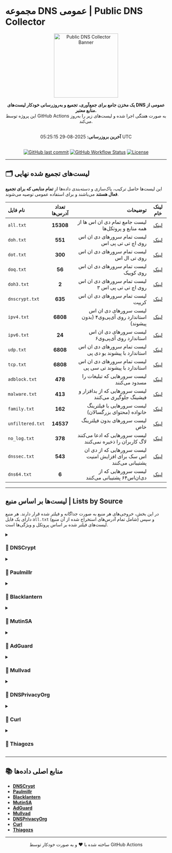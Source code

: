 # مجموعه DNS عمومی | Public DNS Collector

<p align="center">
  <img src="https://www.svgrepo.com/show/491884/dns.svg" alt="Public DNS Collector Banner" width="200">
</p>
<div align="center">

**یک مخزن جامع برای جمع‌آوری، تجمیع و به‌روزرسانی خودکار لیست‌های DNS عمومی از منابع معتبر.**
<br />
این پروژه توسط GitHub Actions به صورت هفتگی اجرا شده و لیست‌های زیر را به‌روز می‌کند.
<br />
<br />

**آخرین بروزرسانی:** 2025-08-29 05:25:15 UTC
<br />
<br />

[![GitHub last commit](https://img.shields.io/github/last-commit/10ium/Public-DNS-Collector?style=for-the-badge&logo=github&color=blue)](https://github.com/10ium/Public-DNS-Collector/commits/main)
[![GitHub Workflow Status](https://img.shields.io/github/actions/workflow/status/10ium/Public-DNS-Collector/update-lists.yml?branch=main&style=for-the-badge&logo=githubactions&logoColor=white)](https://github.com/10ium/Public-DNS-Collector/actions)
[![License](https://img.shields.io/github/license/10ium/Public-DNS-Collector?style=for-the-badge&color=brightgreen)](LICENSE)

</div>

---

## 🗂️ لیست‌های تجمیع شده نهایی

این لیست‌ها حاصل ترکیب، پاک‌سازی و دسته‌بندی داده‌ها از **تمام منابعی که برای تجمیع فعال هستند** می‌باشند و برای استفاده عمومی توصیه می‌شوند.

| نام فایل | تعداد آدرس‌ها | توضیحات | لینک خام |
| :--- | :---: | ---: | :---: |
| `all.txt` | **15308** | لیست جامع تمام دی ان اس ها از همه منابع و پروتکل‌ها | [لینک](https://github.com/10ium/Public-DNS-Collector/raw/main/lists/all.txt) |
| `doh.txt` | **551** | لیست تمام سرورهای دی ان اس روی اچ تی تی پی اس | [لینک](https://github.com/10ium/Public-DNS-Collector/raw/main/lists/doh.txt) |
| `dot.txt` | **300** | لیست تمام سرورهای دی ان اس روی تی ال اس | [لینک](https://github.com/10ium/Public-DNS-Collector/raw/main/lists/dot.txt) |
| `doq.txt` | **56** | لیست تمام سرورهای دی ان اس روی کوییک | [لینک](https://github.com/10ium/Public-DNS-Collector/raw/main/lists/doq.txt) |
| `doh3.txt` | **2** | لیست تمام سرورهای دی ان اس روی اچ تی تی پی اس ۳ | [لینک](https://github.com/10ium/Public-DNS-Collector/raw/main/lists/doh3.txt) |
| `dnscrypt.txt` | **635** | لیست تمام سرورهای دی ان اس کریپت | [لینک](https://github.com/10ium/Public-DNS-Collector/raw/main/lists/dnscrypt.txt) |
| `ipv4.txt` | **6808** | لیست سرورهای دی ان اس استاندارد روی آی‌پی‌وی۴ (بدون پیشوند) | [لینک](https://github.com/10ium/Public-DNS-Collector/raw/main/lists/ipv4.txt) |
| `ipv6.txt` | **24** | لیست سرورهای دی ان اس استاندارد روی آی‌پی‌وی۶ | [لینک](https://github.com/10ium/Public-DNS-Collector/raw/main/lists/ipv6.txt) |
| `udp.txt` | **6808** | لیست تمام سرورهای دی ان اس استاندارد با پیشوند یو دی پی | [لینک](https://github.com/10ium/Public-DNS-Collector/raw/main/lists/udp.txt) |
| `tcp.txt` | **6808** | لیست تمام سرورهای دی ان اس استاندارد با پیشوند تی سی پی | [لینک](https://github.com/10ium/Public-DNS-Collector/raw/main/lists/tcp.txt) |
| `adblock.txt` | **478** | لیست سرورهایی که تبلیغات را مسدود می‌کنند | [لینک](https://github.com/10ium/Public-DNS-Collector/raw/main/lists/adblock.txt) |
| `malware.txt` | **413** | لیست سرورهایی که از بدافزار و فیشینگ جلوگیری می‌کنند | [لینک](https://github.com/10ium/Public-DNS-Collector/raw/main/lists/malware.txt) |
| `family.txt` | **162** | لیست سرورهایی با فیلترینگ خانواده (محتوای بزرگسالان) | [لینک](https://github.com/10ium/Public-DNS-Collector/raw/main/lists/family.txt) |
| `unfiltered.txt` | **14537** | لیست سرورهای بدون فیلترینگ خاص | [لینک](https://github.com/10ium/Public-DNS-Collector/raw/main/lists/unfiltered.txt) |
| `no_log.txt` | **378** | لیست سرورهایی که ادعا می‌کنند لاگ کاربران را ذخیره نمی‌کنند | [لینک](https://github.com/10ium/Public-DNS-Collector/raw/main/lists/no_log.txt) |
| `dnssec.txt` | **543** | لیست سرورهایی که از دی ان اس سک برای افزایش امنیت پشتیبانی می‌کنند | [لینک](https://github.com/10ium/Public-DNS-Collector/raw/main/lists/dnssec.txt) |
| `dns64.txt` | **6** | لیست سرورهایی که از دی‌ان‌اس۶۴ پشتیبانی می‌کنند | [لینک](https://github.com/10ium/Public-DNS-Collector/raw/main/lists/dns64.txt) |

---

##  لیست‌ها بر اساس منبع | Lists by Source

در این بخش، خروجی‌های هر منبع به صورت جداگانه و فیلتر شده قرار دارند. هر منبع دارای یک فایل `all.txt` (شامل تمام آدرس‌های استخراج شده از آن منبع) و سپس لیست‌های فیلتر شده بر اساس پروتکل و ویژگی‌ها است.

<details>
<summary><h3>📂 DNSCrypt</h3></summary>

| نام فایل | تعداد آدرس‌ها | لینک خام |
| :--- | :---: | :---: |
| `all.txt` | **565** | [لینک](https://github.com/10ium/Public-DNS-Collector/raw/main/lists/sources/DNSCrypt/all.txt) |
| `adblock.txt` | **17** | [لینک](https://github.com/10ium/Public-DNS-Collector/raw/main/lists/sources/DNSCrypt/adblock.txt) |
| `dnscrypt.txt` | **565** | [لینک](https://github.com/10ium/Public-DNS-Collector/raw/main/lists/sources/DNSCrypt/dnscrypt.txt) |
| `dnssec.txt` | **319** | [لینک](https://github.com/10ium/Public-DNS-Collector/raw/main/lists/sources/DNSCrypt/dnssec.txt) |
| `family.txt` | **15** | [لینک](https://github.com/10ium/Public-DNS-Collector/raw/main/lists/sources/DNSCrypt/family.txt) |
| `malware.txt` | **59** | [لینک](https://github.com/10ium/Public-DNS-Collector/raw/main/lists/sources/DNSCrypt/malware.txt) |
| `no_log.txt` | **221** | [لینک](https://github.com/10ium/Public-DNS-Collector/raw/main/lists/sources/DNSCrypt/no_log.txt) |
| `unfiltered.txt` | **492** | [لینک](https://github.com/10ium/Public-DNS-Collector/raw/main/lists/sources/DNSCrypt/unfiltered.txt) |

</details>

<details>
<summary><h3>📂 Paulmillr</h3></summary>

| نام فایل | تعداد آدرس‌ها | لینک خام |
| :--- | :---: | :---: |
| `all.txt` | **49** | [لینک](https://github.com/10ium/Public-DNS-Collector/raw/main/lists/sources/Paulmillr/all.txt) |
| `adblock.txt` | **8** | [لینک](https://github.com/10ium/Public-DNS-Collector/raw/main/lists/sources/Paulmillr/adblock.txt) |
| `doh.txt` | **27** | [لینک](https://github.com/10ium/Public-DNS-Collector/raw/main/lists/sources/Paulmillr/doh.txt) |
| `dot.txt` | **22** | [لینک](https://github.com/10ium/Public-DNS-Collector/raw/main/lists/sources/Paulmillr/dot.txt) |
| `family.txt` | **14** | [لینک](https://github.com/10ium/Public-DNS-Collector/raw/main/lists/sources/Paulmillr/family.txt) |
| `malware.txt` | **30** | [لینک](https://github.com/10ium/Public-DNS-Collector/raw/main/lists/sources/Paulmillr/malware.txt) |
| `unfiltered.txt` | **18** | [لینک](https://github.com/10ium/Public-DNS-Collector/raw/main/lists/sources/Paulmillr/unfiltered.txt) |

</details>

<details>
<summary><h3>📂 Blacklantern</h3></summary>

| نام فایل | تعداد آدرس‌ها | لینک خام |
| :--- | :---: | :---: |
| `all.txt` | **6808** | [لینک](https://github.com/10ium/Public-DNS-Collector/raw/main/lists/sources/Blacklantern/all.txt) |
| `ipv4.txt` | **6808** | [لینک](https://github.com/10ium/Public-DNS-Collector/raw/main/lists/sources/Blacklantern/ipv4.txt) |
| `tcp.txt` | **6808** | [لینک](https://github.com/10ium/Public-DNS-Collector/raw/main/lists/sources/Blacklantern/tcp.txt) |
| `udp.txt` | **6808** | [لینک](https://github.com/10ium/Public-DNS-Collector/raw/main/lists/sources/Blacklantern/udp.txt) |

</details>

<details>
<summary><h3>📂 MutinSA</h3></summary>

| نام فایل | تعداد آدرس‌ها | لینک خام |
| :--- | :---: | :---: |
| `all.txt` | **24** | [لینک](https://github.com/10ium/Public-DNS-Collector/raw/main/lists/sources/MutinSA/all.txt) |
| `dns64.txt` | **6** | [لینک](https://github.com/10ium/Public-DNS-Collector/raw/main/lists/sources/MutinSA/dns64.txt) |
| `dnssec.txt` | **24** | [لینک](https://github.com/10ium/Public-DNS-Collector/raw/main/lists/sources/MutinSA/dnssec.txt) |
| `ipv6.txt` | **24** | [لینک](https://github.com/10ium/Public-DNS-Collector/raw/main/lists/sources/MutinSA/ipv6.txt) |
| `unfiltered.txt` | **24** | [لینک](https://github.com/10ium/Public-DNS-Collector/raw/main/lists/sources/MutinSA/unfiltered.txt) |

</details>

<details>
<summary><h3>📂 AdGuard</h3></summary>

| نام فایل | تعداد آدرس‌ها | لینک خام |
| :--- | :---: | :---: |
| `all.txt` | **497** | [لینک](https://github.com/10ium/Public-DNS-Collector/raw/main/lists/sources/AdGuard/all.txt) |
| `adblock.txt` | **196** | [لینک](https://github.com/10ium/Public-DNS-Collector/raw/main/lists/sources/AdGuard/adblock.txt) |
| `dnscrypt.txt` | **83** | [لینک](https://github.com/10ium/Public-DNS-Collector/raw/main/lists/sources/AdGuard/dnscrypt.txt) |
| `doh.txt` | **115** | [لینک](https://github.com/10ium/Public-DNS-Collector/raw/main/lists/sources/AdGuard/doh.txt) |
| `doq.txt` | **18** | [لینک](https://github.com/10ium/Public-DNS-Collector/raw/main/lists/sources/AdGuard/doq.txt) |
| `dot.txt` | **143** | [لینک](https://github.com/10ium/Public-DNS-Collector/raw/main/lists/sources/AdGuard/dot.txt) |
| `family.txt` | **49** | [لینک](https://github.com/10ium/Public-DNS-Collector/raw/main/lists/sources/AdGuard/family.txt) |
| `malware.txt` | **250** | [لینک](https://github.com/10ium/Public-DNS-Collector/raw/main/lists/sources/AdGuard/malware.txt) |
| `unfiltered.txt` | **17** | [لینک](https://github.com/10ium/Public-DNS-Collector/raw/main/lists/sources/AdGuard/unfiltered.txt) |

</details>

<details>
<summary><h3>📂 Mullvad</h3></summary>

| نام فایل | تعداد آدرس‌ها | لینک خام |
| :--- | :---: | :---: |
| `all.txt` | **28** | [لینک](https://github.com/10ium/Public-DNS-Collector/raw/main/lists/sources/Mullvad/all.txt) |
| `adblock.txt` | **16** | [لینک](https://github.com/10ium/Public-DNS-Collector/raw/main/lists/sources/Mullvad/adblock.txt) |
| `dnssec.txt` | **28** | [لینک](https://github.com/10ium/Public-DNS-Collector/raw/main/lists/sources/Mullvad/dnssec.txt) |
| `doh.txt` | **15** | [لینک](https://github.com/10ium/Public-DNS-Collector/raw/main/lists/sources/Mullvad/doh.txt) |
| `dot.txt` | **13** | [لینک](https://github.com/10ium/Public-DNS-Collector/raw/main/lists/sources/Mullvad/dot.txt) |
| `family.txt` | **7** | [لینک](https://github.com/10ium/Public-DNS-Collector/raw/main/lists/sources/Mullvad/family.txt) |
| `malware.txt` | **13** | [لینک](https://github.com/10ium/Public-DNS-Collector/raw/main/lists/sources/Mullvad/malware.txt) |
| `no_log.txt` | **28** | [لینک](https://github.com/10ium/Public-DNS-Collector/raw/main/lists/sources/Mullvad/no_log.txt) |
| `unfiltered.txt` | **13** | [لینک](https://github.com/10ium/Public-DNS-Collector/raw/main/lists/sources/Mullvad/unfiltered.txt) |

</details>

<details>
<summary><h3>📂 DNSPrivacyOrg</h3></summary>

| نام فایل | تعداد آدرس‌ها | لینک خام |
| :--- | :---: | :---: |
| `all.txt` | **7** | [لینک](https://github.com/10ium/Public-DNS-Collector/raw/main/lists/sources/DNSPrivacyOrg/all.txt) |
| `adblock.txt` | **1** | [لینک](https://github.com/10ium/Public-DNS-Collector/raw/main/lists/sources/DNSPrivacyOrg/adblock.txt) |
| `dnssec.txt` | **7** | [لینک](https://github.com/10ium/Public-DNS-Collector/raw/main/lists/sources/DNSPrivacyOrg/dnssec.txt) |
| `doh.txt` | **3** | [لینک](https://github.com/10ium/Public-DNS-Collector/raw/main/lists/sources/DNSPrivacyOrg/doh.txt) |
| `doq.txt` | **1** | [لینک](https://github.com/10ium/Public-DNS-Collector/raw/main/lists/sources/DNSPrivacyOrg/doq.txt) |
| `dot.txt` | **3** | [لینک](https://github.com/10ium/Public-DNS-Collector/raw/main/lists/sources/DNSPrivacyOrg/dot.txt) |
| `malware.txt` | **2** | [لینک](https://github.com/10ium/Public-DNS-Collector/raw/main/lists/sources/DNSPrivacyOrg/malware.txt) |
| `no_log.txt` | **7** | [لینک](https://github.com/10ium/Public-DNS-Collector/raw/main/lists/sources/DNSPrivacyOrg/no_log.txt) |
| `unfiltered.txt` | **5** | [لینک](https://github.com/10ium/Public-DNS-Collector/raw/main/lists/sources/DNSPrivacyOrg/unfiltered.txt) |

</details>

<details>
<summary><h3>📂 Curl</h3></summary>

| نام فایل | تعداد آدرس‌ها | لینک خام |
| :--- | :---: | :---: |
| `all.txt` | **620** | [لینک](https://github.com/10ium/Public-DNS-Collector/raw/main/lists/sources/Curl/all.txt) |
| `adblock.txt` | **241** | [لینک](https://github.com/10ium/Public-DNS-Collector/raw/main/lists/sources/Curl/adblock.txt) |
| `dnssec.txt` | **122** | [لینک](https://github.com/10ium/Public-DNS-Collector/raw/main/lists/sources/Curl/dnssec.txt) |
| `doh.txt` | **414** | [لینک](https://github.com/10ium/Public-DNS-Collector/raw/main/lists/sources/Curl/doh.txt) |
| `doh3.txt` | **2** | [لینک](https://github.com/10ium/Public-DNS-Collector/raw/main/lists/sources/Curl/doh3.txt) |
| `doq.txt` | **42** | [لینک](https://github.com/10ium/Public-DNS-Collector/raw/main/lists/sources/Curl/doq.txt) |
| `dot.txt` | **164** | [لینک](https://github.com/10ium/Public-DNS-Collector/raw/main/lists/sources/Curl/dot.txt) |
| `family.txt` | **90** | [لینک](https://github.com/10ium/Public-DNS-Collector/raw/main/lists/sources/Curl/family.txt) |
| `malware.txt` | **74** | [لینک](https://github.com/10ium/Public-DNS-Collector/raw/main/lists/sources/Curl/malware.txt) |
| `no_log.txt` | **104** | [لینک](https://github.com/10ium/Public-DNS-Collector/raw/main/lists/sources/Curl/no_log.txt) |
| `unfiltered.txt` | **301** | [لینک](https://github.com/10ium/Public-DNS-Collector/raw/main/lists/sources/Curl/unfiltered.txt) |

</details>

<details>
<summary><h3>📂 Thiagozs</h3></summary>

| نام فایل | تعداد آدرس‌ها | لینک خام |
| :--- | :---: | :---: |
| `all.txt` | **121** | [لینک](https://github.com/10ium/Public-DNS-Collector/raw/main/lists/sources/Thiagozs/all.txt) |
| `adblock.txt` | **12** | [لینک](https://github.com/10ium/Public-DNS-Collector/raw/main/lists/sources/Thiagozs/adblock.txt) |
| `dnssec.txt` | **66** | [لینک](https://github.com/10ium/Public-DNS-Collector/raw/main/lists/sources/Thiagozs/dnssec.txt) |
| `doh.txt` | **121** | [لینک](https://github.com/10ium/Public-DNS-Collector/raw/main/lists/sources/Thiagozs/doh.txt) |
| `family.txt` | **3** | [لینک](https://github.com/10ium/Public-DNS-Collector/raw/main/lists/sources/Thiagozs/family.txt) |
| `malware.txt` | **21** | [لینک](https://github.com/10ium/Public-DNS-Collector/raw/main/lists/sources/Thiagozs/malware.txt) |
| `no_log.txt` | **27** | [لینک](https://github.com/10ium/Public-DNS-Collector/raw/main/lists/sources/Thiagozs/no_log.txt) |
| `unfiltered.txt` | **87** | [لینک](https://github.com/10ium/Public-DNS-Collector/raw/main/lists/sources/Thiagozs/unfiltered.txt) |

</details>

---

## 📚 منابع اصلی داده‌ها

- **[DNSCrypt](https://raw.githubusercontent.com/DNSCrypt/dnscrypt-resolvers/refs/heads/master/v3/public-resolvers.md)**
- **[Paulmillr](https://github.com/paulmillr/encrypted-dns)**
- **[Blacklantern](https://raw.githubusercontent.com/blacklanternsecurity/public-dns-servers/refs/heads/master/nameservers.txt)**
- **[MutinSA](https://gist.githubusercontent.com/mutin-sa/5dcbd35ee436eb629db7872581093bc5/raw/)**
- **[AdGuard](https://adguard-dns.io/kb/general/dns-providers/)**
- **[Mullvad](https://mullvad.net/en/help/dns-over-https-and-dns-over-tls)**
- **[DNSPrivacyOrg](https://dnsprivacy.org/public_resolvers/)**
- **[Curl](https://raw.githubusercontent.com/wiki/curl/curl/DNS-over-HTTPS.md)**
- **[Thiagozs](https://gist.githubusercontent.com/thiagozs/088fd8f8129ca06df524f6711116ee8f/raw/)**

---
<p align="center">ساخته شده با ❤️ و به صورت خودکار توسط GitHub Actions</p>
